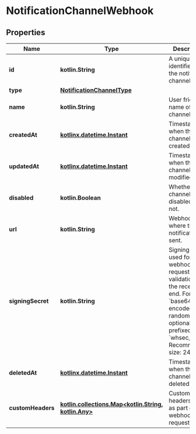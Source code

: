 
# NotificationChannelWebhook

## Properties
| Name | Type | Description | Notes |
| ------------ | ------------- | ------------- | ------------- |
| **id** | **kotlin.String** | A unique identifier for the notification channel. |  |
| **type** | [**NotificationChannelType**](NotificationChannelType.md) |  |  |
| **name** | **kotlin.String** | User friendly name of the channel. |  |
| **createdAt** | [**kotlinx.datetime.Instant**](kotlinx.datetime.Instant.md) | Timestamp when the channel was created. |  |
| **updatedAt** | [**kotlinx.datetime.Instant**](kotlinx.datetime.Instant.md) | Timestamp when the channel was modified. |  |
| **disabled** | **kotlin.Boolean** | Whether the channel is disabled or not. |  |
| **url** | **kotlin.String** | Webhook URL where the notification is sent. |  |
| **signingSecret** | **kotlin.String** | Signing secret used for webhook request validation on the receiving end.  Format: &#x60;base64&#x60; encoded random bytes optionally prefixed with &#x60;whsec_&#x60;. Recommended size: 24  |  |
| **deletedAt** | [**kotlinx.datetime.Instant**](kotlinx.datetime.Instant.md) | Timestamp when the channel was deleted. |  [optional] |
| **customHeaders** | [**kotlin.collections.Map&lt;kotlin.String, kotlin.Any&gt;**](kotlin.Any.md) | Custom HTTP headers sent as part of the webhook request. |  [optional] |



